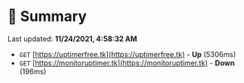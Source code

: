# 📖 Summary
Last updated: **11/24/2021, 4:58:32 AM**

- `GET` [https://uptimerfree.tk](https://uptimerfree.tk) - **Up** (5306ms)
- `GET` [https://monitoruptimer.tk](https://monitoruptimer.tk) - **Down** (196ms)
